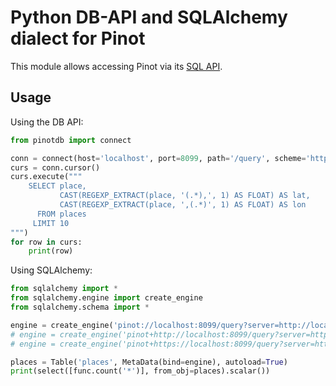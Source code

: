 # Python DB-API and SQLAlchemy dialect for Pinot #

This module allows accessing Pinot via its [SQL API](https://github.com/linkedin/pinot/wiki/Pinot-Query-Language).

## Usage ##

Using the DB API:

```python
from pinotdb import connect

conn = connect(host='localhost', port=8099, path='/query', scheme='http')
curs = conn.cursor()
curs.execute("""
    SELECT place,
           CAST(REGEXP_EXTRACT(place, '(.*),', 1) AS FLOAT) AS lat,
           CAST(REGEXP_EXTRACT(place, ',(.*)', 1) AS FLOAT) AS lon
      FROM places
     LIMIT 10
""")
for row in curs:
    print(row)
```
        
Using SQLAlchemy:

```python
from sqlalchemy import *
from sqlalchemy.engine import create_engine
from sqlalchemy.schema import *

engine = create_engine('pinot://localhost:8099/query?server=http://localhost:9000/')  # uses HTTP by default :(
# engine = create_engine('pinot+http://localhost:8099/query?server=http://localhost:9000/')
# engine = create_engine('pinot+https://localhost:8099/query?server=http://localhost:9000/')

places = Table('places', MetaData(bind=engine), autoload=True)
print(select([func.count('*')], from_obj=places).scalar())
```

